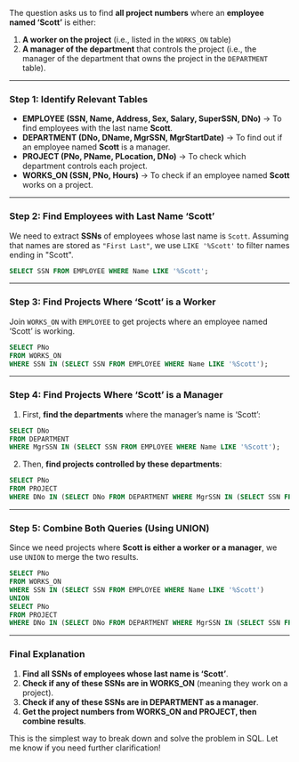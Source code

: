 

The question asks us to find **all project numbers** where an **employee named ‘Scott’** is either:  
1. **A worker on the project** (i.e., listed in the `WORKS_ON` table)  
2. **A manager of the department** that controls the project (i.e., the manager of the department that owns the project in the `DEPARTMENT` table).  

---

### **Step 1: Identify Relevant Tables**
- **EMPLOYEE (SSN, Name, Address, Sex, Salary, SuperSSN, DNo)** → To find employees with the last name **Scott**.  
- **DEPARTMENT (DNo, DName, MgrSSN, MgrStartDate)** → To find out if an employee named **Scott** is a manager.  
- **PROJECT (PNo, PName, PLocation, DNo)** → To check which department controls each project.  
- **WORKS_ON (SSN, PNo, Hours)** → To check if an employee named **Scott** works on a project.  

---

### **Step 2: Find Employees with Last Name ‘Scott’**
We need to extract **SSNs** of employees whose last name is `Scott`. Assuming that names are stored as `"First Last"`, we use `LIKE '%Scott'` to filter names ending in "Scott".  

```sql
SELECT SSN FROM EMPLOYEE WHERE Name LIKE '%Scott';
```

---

### **Step 3: Find Projects Where ‘Scott’ is a Worker**  
Join `WORKS_ON` with `EMPLOYEE` to get projects where an employee named ‘Scott’ is working.  

```sql
SELECT PNo 
FROM WORKS_ON 
WHERE SSN IN (SELECT SSN FROM EMPLOYEE WHERE Name LIKE '%Scott');
```

---

### **Step 4: Find Projects Where ‘Scott’ is a Manager**  
1. First, **find the departments** where the manager’s name is ‘Scott’:  

```sql
SELECT DNo 
FROM DEPARTMENT 
WHERE MgrSSN IN (SELECT SSN FROM EMPLOYEE WHERE Name LIKE '%Scott');
```

2. Then, **find projects controlled by these departments**:  

```sql
SELECT PNo 
FROM PROJECT 
WHERE DNo IN (SELECT DNo FROM DEPARTMENT WHERE MgrSSN IN (SELECT SSN FROM EMPLOYEE WHERE Name LIKE '%Scott'));
```

---

### **Step 5: Combine Both Queries (Using UNION)**
Since we need projects where **Scott is either a worker or a manager**, we use `UNION` to merge the two results.

```sql
SELECT PNo 
FROM WORKS_ON 
WHERE SSN IN (SELECT SSN FROM EMPLOYEE WHERE Name LIKE '%Scott')
UNION 
SELECT PNo 
FROM PROJECT 
WHERE DNo IN (SELECT DNo FROM DEPARTMENT WHERE MgrSSN IN (SELECT SSN FROM EMPLOYEE WHERE Name LIKE '%Scott'));
```

---

### **Final Explanation**
1. **Find all SSNs of employees whose last name is ‘Scott’**.  
2. **Check if any of these SSNs are in WORKS_ON** (meaning they work on a project).  
3. **Check if any of these SSNs are in DEPARTMENT as a manager**.  
4. **Get the project numbers from WORKS_ON and PROJECT, then combine results**.  

This is the simplest way to break down and solve the problem in SQL. Let me know if you need further clarification!